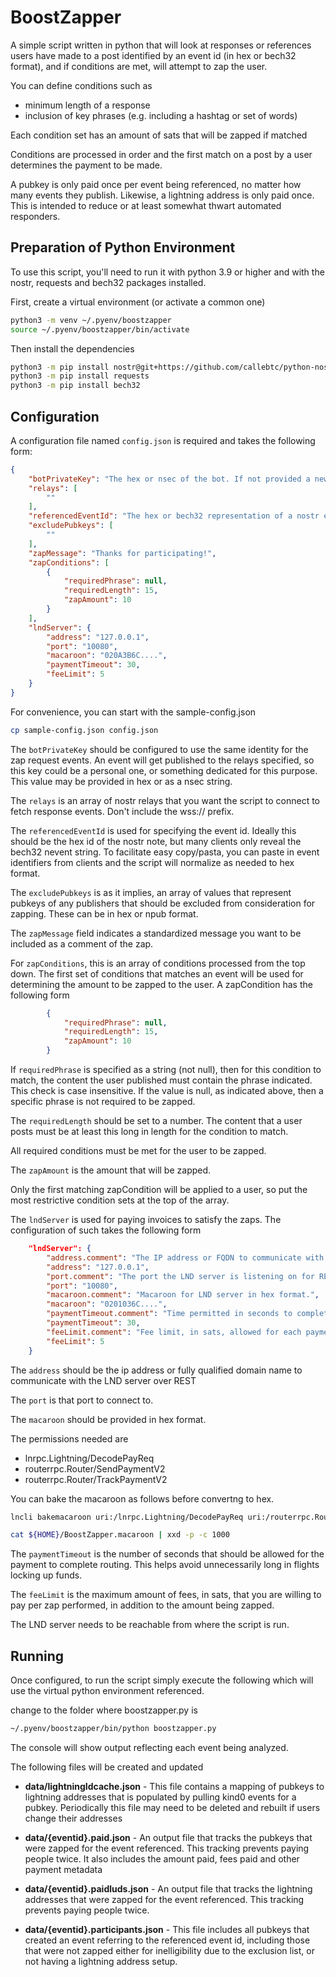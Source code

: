 # BoostZapper

A simple script written in python that will look at responses or 
references users have made to a post identified by an event id 
(in hex or bech32 format), and if conditions are met, will attempt
to zap the user.

You can define conditions such as
- minimum length of a response
- inclusion of key phrases (e.g. including a hashtag or set of words)

Each condition set has an amount of sats that will be zapped if matched

Conditions are processed in order and the first match on a post
by a user determines the payment to be made.

A pubkey is only paid once per event being referenced, no matter how
many events they publish.  Likewise, a lightning address is only paid
once.  This is intended to reduce or at least somewhat thwart
automated responders.

## Preparation of Python Environment

To use this script, you'll need to run it with python 3.9 or higher
and with the nostr, requests and bech32 packages installed.

First, create a virtual environment (or activate a common one)

```sh
python3 -m venv ~/.pyenv/boostzapper
source ~/.pyenv/boostzapper/bin/activate
```

Then install the dependencies
```sh
python3 -m pip install nostr@git+https://github.com/callebtc/python-nostr.git
python3 -m pip install requests
python3 -m pip install bech32
```

## Configuration

A configuration file named `config.json` is required and takes the following form:

```json
{
    "botPrivateKey": "The hex or nsec of the bot. If not provided a new one is used for each run",
    "relays": [
        ""
    ],
    "referencedEventId": "The hex or bech32 representation of a nostr event id",
    "excludePubkeys": [
        ""
    ],
    "zapMessage": "Thanks for participating!",
    "zapConditions": [
        {
            "requiredPhrase": null,
            "requiredLength": 15,
            "zapAmount": 10
        }
    ],
    "lndServer": {
        "address": "127.0.0.1",
        "port": "10080",
        "macaroon": "020A3B6C....",
        "paymentTimeout": 30,
        "feeLimit": 5
    }
}
```

For convenience, you can start with the sample-config.json

```sh
cp sample-config.json config.json
```

The `botPrivateKey` should be configured to use the same identity
for the zap request events.  An event will get published to the
relays specified, so this key could be a personal one, or something
dedicated for this purpose. This value may be provided in hex or
as a nsec string.

The `relays` is an array of nostr relays that you want the
script to connect to fetch response events.  Don't include the
wss:// prefix.

The `referencedEventId` is used for specifying the event id. 
Ideally this should be the hex id of the nostr note, but many clients
only reveal the bech32 nevent string. To facilitate easy copy/pasta,
you can paste in event identifiers from clients and the script
will normalize as needed to hex format.

The `excludePubkeys` is as it implies, an array of values that
represent pubkeys of any publishers that should be excluded from
consideration for zapping.  These can be in hex or npub format.

The `zapMessage` field indicates a standardized message you want
to be included as a comment of the zap.

For `zapConditions`, this is an array of conditions processed
from the top down. The first set of conditions that matches an
event will be used for determining the amount to be zapped to
the user.  A zapCondition has the following form

```json
        {
            "requiredPhrase": null,
            "requiredLength": 15,
            "zapAmount": 10
        }
```

If `requiredPhrase` is specified as a string (not null), then
for this condition to match, the content the user published
must contain the phrase indicated. This check is case insensitive.
If the value is null, as indicated above, then a specific phrase
is not required to be zapped.

The `requiredLength` should be set to a number. The content that
a user posts must be at least this long in length for the condition
to match.

All required conditions must be met for the user to be zapped.

The `zapAmount` is the amount that will be zapped.

Only the first matching zapCondition will be applied to a user, so
put the most restrictive condition sets at the top of the array.

The `lndServer` is used for paying invoices to satisfy the zaps.
The configuration of such takes the following form

```json
    "lndServer": {
        "address.comment": "The IP address or FQDN to communicate with the LND server over REST",
        "address": "127.0.0.1",
        "port.comment": "The port the LND server is listening on for REST",
        "port": "10080",
        "macaroon.comment": "Macaroon for LND server in hex format.",
        "macaroon": "0201036C....",
        "paymentTimeout.comment": "Time permitted in seconds to complete a payment or expire it",
        "paymentTimeout": 30,
        "feeLimit.comment": "Fee limit, in sats, allowed for each payment made",
        "feeLimit": 5
    }
```

The `address` should be the ip address or fully qualified domain name
to communicate with the LND server over REST

The `port` is that port to connect to.

The `macaroon` should be provided in hex format. 

The permissions needed are

- lnrpc.Lightning/DecodePayReq
- routerrpc.Router/SendPaymentV2
- routerrpc.Router/TrackPaymentV2

You can bake the macaroon as follows before convertng to hex.
```sh
lncli bakemacaroon uri:/lnrpc.Lightning/DecodePayReq uri:/routerrpc.Router/SendPaymentV2 uri:/routerrpc.Router/TrackPaymentV2 --save_to ${HOME}/BoostZapper.macaroon

cat ${HOME}/BoostZapper.macaroon | xxd -p -c 1000
```

The `paymentTimeout` is the number of seconds that should be allowed
for the payment to complete routing.  This helps avoid unnecessarily
long in flights locking up funds.

The `feeLimit` is the maximum amount of fees, in sats, that you are
willing to pay per zap performed, in addition to the amount being
zapped.

The LND server needs to be reachable from where the script is run.

## Running

Once configured, to run the script simply execute the following
which will use the virtual python environment referenced.

change to the folder where boostzapper.py is

```sh
~/.pyenv/boostzapper/bin/python boostzapper.py
```

The console will show output reflecting each event being analyzed.

The following files will be created and updated

* **data/lightningIdcache.json** - This file contains a mapping of pubkeys to lightning addresses that is populated by pulling kind0 events for a pubkey.  Periodically this file may need to be deleted and rebuilt if users change their addresses

* **data/{eventid}.paid.json** - An output file that tracks the pubkeys that were zapped for the event referenced. This tracking prevents paying people twice. It also includes the amount paid, fees paid and other payment metadata

* **data/{eventid}.paidluds.json** - An output file that tracks the lightning addresses that were zapped for the event referenced. This tracking prevents paying people twice.

* **data/{eventid}.participants.json** - This file includes all pubkeys that created an event referring to the referenced event id, including those that were not zapped either for inelligibility due to the exclusion list, or not having a lightning address setup.